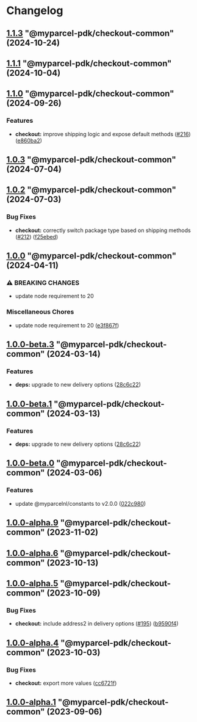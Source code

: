 # Changelog

<!-- MONOWEAVE:BELOW -->

## [1.1.3](https://github.com/myparcelnl/js-pdk/compare/@myparcel-pdk/checkout-common@1.1.2...@myparcel-pdk/checkout-common@1.1.3) "@myparcel-pdk/checkout-common" (2024-10-24)




## [1.1.1](https://github.com/myparcelnl/js-pdk/compare/@myparcel-pdk/checkout-common@1.1.0...@myparcel-pdk/checkout-common@1.1.1) "@myparcel-pdk/checkout-common" (2024-10-04)




## [1.1.0](https://github.com/myparcelnl/js-pdk/compare/@myparcel-pdk/checkout-common@1.0.3...@myparcel-pdk/checkout-common@1.1.0) "@myparcel-pdk/checkout-common" (2024-09-26)


### Features

* **checkout:** improve shipping logic and expose default methods ([#216](https://github.com/myparcelnl/js-pdk/issues/216)) ([e860ba2](https://github.com/myparcelnl/js-pdk/commit/e860ba2bf14dc3dbffd7fb599bad514087c4667e))




## [1.0.3](https://github.com/myparcelnl/js-pdk/compare/@myparcel-pdk/checkout-common@1.0.2...@myparcel-pdk/checkout-common@1.0.3) "@myparcel-pdk/checkout-common" (2024-07-04)




## [1.0.2](https://github.com/myparcelnl/js-pdk/compare/@myparcel-pdk/checkout-common@1.0.1...@myparcel-pdk/checkout-common@1.0.2) "@myparcel-pdk/checkout-common" (2024-07-03)


### Bug Fixes

* **checkout:** correctly switch package type based on shipping methods ([#212](https://github.com/myparcelnl/js-pdk/issues/212)) ([f25ebed](https://github.com/myparcelnl/js-pdk/commit/f25ebedbb0f6e9d5601af3d4c46f995fc08019ef))




## [1.0.0](https://github.com/myparcelnl/js-pdk/compare/@myparcel-pdk/checkout-common@1.0.0-alpha.1...@myparcel-pdk/checkout-common@1.0.0) "@myparcel-pdk/checkout-common" (2024-04-11)


### ⚠ BREAKING CHANGES

* update node requirement to 20

### Miscellaneous Chores

* update node requirement to 20 ([e3f867f](https://github.com/myparcelnl/js-pdk/commit/e3f867fd3e19245154748a6858dbad4b56673fa3))




## [1.0.0-beta.3](https://github.com/myparcelnl/js-pdk/compare/@myparcel-pdk/checkout-common@1.0.0-beta.2...@myparcel-pdk/checkout-common@1.0.0-beta.3) "@myparcel-pdk/checkout-common" (2024-03-14)


### Features

* **deps:** upgrade to new delivery options ([28c6c22](https://github.com/myparcelnl/js-pdk/commit/28c6c22fc2e13a3fe422a63e023b0b78b7637dd3))




## [1.0.0-beta.1](https://github.com/myparcelnl/js-pdk/compare/@myparcel-pdk/checkout-common@1.0.0-beta.0...@myparcel-pdk/checkout-common@1.0.0-beta.1) "@myparcel-pdk/checkout-common" (2024-03-13)

### Features

- **deps:** upgrade to new delivery options ([28c6c22](https://github.com/myparcelnl/js-pdk/commit/28c6c22fc2e13a3fe422a63e023b0b78b7637dd3))

## [1.0.0-beta.0](https://github.com/myparcelnl/js-pdk/compare/@myparcel-pdk/checkout-common@1.0.0-alpha.1...@myparcel-pdk/checkout-common@1.0.0-beta.0) "@myparcel-pdk/checkout-common" (2024-03-06)

### Features

- update @myparcelnl/constants to v2.0.0 ([022c980](https://github.com/myparcelnl/js-pdk/commit/022c980950dd37b6e750c04f65e57c6435f01279))

## [1.0.0-alpha.9](https://github.com/myparcelnl/js-pdk/compare/@myparcel-pdk/checkout-common@1.0.0-alpha.8...@myparcel-pdk/checkout-common@1.0.0-alpha.9) "@myparcel-pdk/checkout-common" (2023-11-02)

## [1.0.0-alpha.6](https://github.com/myparcelnl/js-pdk/compare/@myparcel-pdk/checkout-common@1.0.0-alpha.5...@myparcel-pdk/checkout-common@1.0.0-alpha.6) "@myparcel-pdk/checkout-common" (2023-10-13)

## [1.0.0-alpha.5](https://github.com/myparcelnl/js-pdk/compare/@myparcel-pdk/checkout-common@1.0.0-alpha.4...@myparcel-pdk/checkout-common@1.0.0-alpha.5) "@myparcel-pdk/checkout-common" (2023-10-09)

### Bug Fixes

- **checkout:** include address2 in delivery options ([#195](https://github.com/myparcelnl/js-pdk/issues/195)) ([b9590f4](https://github.com/myparcelnl/js-pdk/commit/b9590f4603054e08190c3b8befb0f184a375fc8e))

## [1.0.0-alpha.4](https://github.com/myparcelnl/js-pdk/compare/@myparcel-pdk/checkout-common@1.0.0-alpha.3...@myparcel-pdk/checkout-common@1.0.0-alpha.4) "@myparcel-pdk/checkout-common" (2023-10-03)

### Bug Fixes

- **checkout:** export more values ([cc6721f](https://github.com/myparcelnl/js-pdk/commit/cc6721fb9a6f3552c0ab406959860c313de1adde))

## [1.0.0-alpha.1](https://github.com/myparcelnl/js-pdk/compare/@myparcel-pdk/checkout-common@1.0.0-alpha.0...@myparcel-pdk/checkout-common@1.0.0-alpha.1) "@myparcel-pdk/checkout-common" (2023-09-06)
